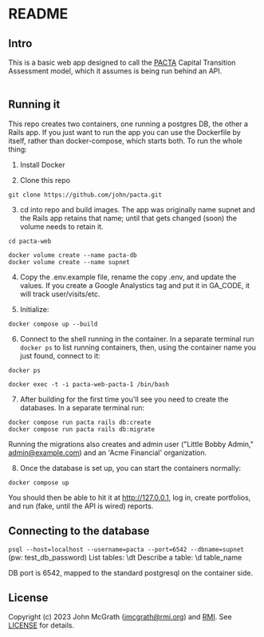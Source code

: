# README

## Intro

This is a basic web app designed to call the [PACTA](https://rmi.org/press-release/2-degree-investing-initiative-transfers-stewardship/) Capital Transition Assessment
model, which it assumes is being run behind an API.
<br />
<br />

## Running it

This repo creates two containers, one running a postgres DB, the other a Rails app. If you just want to run the app you can use the Dockerfile by itself, rather than docker-compose, which starts both. To run the whole thing:

1. Install Docker

2. Clone this repo
```
git clone https://github.com/john/pacta.git
```

3. cd into repo and build images. The app was originally name supnet and the Rails app retains that name; until that gets changed (soon) the volume needs to retain it.

```
cd pacta-web

docker volume create --name pacta-db
docker volume create --name supnet
```

4. Copy the .env.example file, rename the copy .env, and update the values. If you create a Google Analystics tag and put it in GA_CODE, it will track user/visits/etc.

5. Initialize:

```
docker compose up --build
```

6. Connect to the shell running in the container. In a separate terminal run `docker ps` to list running containers, then, using the container name you just found, connect to it:

```
docker ps
```

```
docker exec -t -i pacta-web-pacta-1 /bin/bash
```

7. After building for the first time you'll see you need to create the databases. In a separate terminal run:

```
docker compose run pacta rails db:create
docker compose run pacta rails db:migrate
```

Running the migrations also creates and admin user ("Little Bobby Admin," admin@example.com) and an 'Acme Financial' organization.

8. Once the database is set up, you can start the containers normally:

```
docker compose up
```

You should then be able to hit it at http://127.0.0.1, log in, create portfolios,
and run (fake, until the API is wired) reports.

## Connecting to the database
`psql --host=localhost --username=pacta --port=6542 --dbname=supnet`
(pw: test_db_password)
List tables: \dt
Describe a table: \d table_name

DB port is 6542, mapped to the standard postgresql on the container side.

## License
Copyright (c) 2023 John McGrath (jmcgrath@rmi.org) and [RMI](https://rmi.org). See [LICENSE][] for
details.

[license]: LICENSE.md
